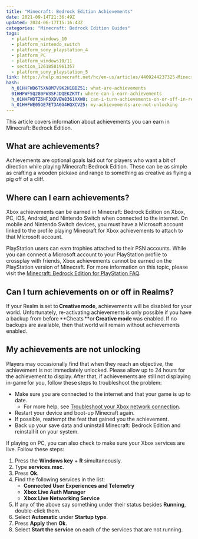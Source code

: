 ```yaml
---
title: "Minecraft: Bedrock Edition Achievements"
date: 2021-09-14T21:36:49Z
updated: 2024-06-17T15:16:43Z
categories: "Minecraft: Bedrock Edition Guides"
tags:
  - platform_windows_10
  - platform_nintendo_switch
  - platform_sony_playstation_4
  - platform_PC
  - platform_windows10/11
  - section_12618581961357
  - platform_sony_playstation_5
link: https://help.minecraft.net/hc/en-us/articles/4409244237325-Minecraft-Bedrock-Edition-Achievements
hash:
  h_01HHFWD6T5XN8M7V9K2H1BBZ51: what-are-achievements
  01HHFWF5Q280FW3SFJDQEKZKTT: where-can-i-earn-achievements
  h_01HHFWDTZ6HF3XDVEW8361XXW0: can-i-turn-achievements-on-or-off-in-realms
  h_01HHFWE05GE7ET3A6G4HQXCV25: my-achievements-are-not-unlocking
---
```


This article covers information about achievements you can earn in Minecraft: Bedrock Edition.

## What are achievements?

Achievements are optional goals laid out for players who want a bit of direction while playing Minecraft: Bedrock Edition. These can be as simple as crafting a wooden pickaxe and range to something as creative as flying a pig off of a cliff.

## Where can I earn achievements?

Xbox achievements can be earned in Minecraft: Bedrock Edition on Xbox, PC, iOS, Android, and Nintendo Switch when connected to the internet. On mobile and Nintendo Switch devices, you must have a Microsoft account linked to the profile playing Minecraft for Xbox achievements to attach to that Microsoft account.

PlayStation users can earn trophies attached to their PSN accounts. While you can connect a Microsoft account to your PlayStation profile to crossplay with friends, Xbox achievements cannot be earned on the PlayStation version of Minecraft. For more information on this topic, please visit the [Minecraft: Bedrock Edition for PlayStation FAQ](../Performance-Troubleshooting/How-to-Link-and-Unlink-Microsoft-and-PlayStation-Accounts-in-Minecraft-Bedrock-Edition.md).

## Can I turn achievements on or off in Realms?

If your Realm is set to **Creative mode**, achievements will be disabled for your world. Unfortunately, re-activating achievements is only possible if you have a backup from before **Cheats **or **Creative mode** was enabled. If no backups are available, then that world will remain without achievements enabled.

## My achievements are not unlocking

Players may occasionally find that when they reach an objective, the achievement is not immediately unlocked. Please allow up to 24 hours for the achievement to display. After that, if achievements are still not displaying in-game for you, follow these steps to troubleshoot the problem:

- Make sure you are connected to the internet and that your game is up to date.
  - For more help, see [Troubleshoot your Xbox network connection](https://support.xbox.com/en-US/help/hardware-network/connect-network/xbox-one-network-connection).
- Restart your device and boot-up Minecraft again.
- If possible, reattempt the feat that gained you the achievement.
- Back up your save data and uninstall Minecraft: Bedrock Edition and reinstall it on your system.

If playing on PC, you can also check to make sure your Xbox services are live. Follow these steps:

1.  Press the **Windows key** + **R** simultaneously.
2.  Type **services.msc**.
3.  Press **Ok**.
4.  Find the following services in the list:
    - **Connected User Experiences and Telemetry**
    - **Xbox Live Auth Manager**
    - **Xbox Live Networking Service**
5.  If any of the above say something under their status besides **Running**, double-click them.
6.  Select **Automatic** under **Startup type**.
7.  Press **Apply** then **Ok**.
8.  Select **Start the service** on each of the services that are not running.
